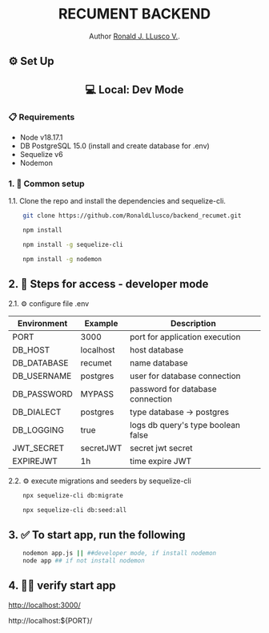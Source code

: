 <h1 align="center">RECUMENT BACKEND</h1>
<p align="center">Author <a href="https://www.linkedin.com/in/ronaldjllusco/">Ronald J. LLusco V.</a>.</p>


## ⚙️ Set Up
<h2 align="center">💻 Local: Dev Mode </h2> 

### 📋 Requirements

* Node v18.17.1
* DB PostgreSQL 15.0 (install and create database for .env)
* Sequelize v6
* Nodemon

### 1. 📌 Common setup

1.1. Clone the repo and install the dependencies and sequelize-cli.

```bash
    git clone https://github.com/RonaldLlusco/backend_recumet.git
```
```bash
    npm install
```
```bash
    npm install -g sequelize-cli
```
```bash
    npm install -g nodemon
```

## 2. 👾 Steps for access - developer mode

2.1. ⚙️ configure file .env

| Environment  | Example | Description |
| -- | -- | --|
PORT | 3000 | port for application execution
DB_HOST | localhost | host database
DB_DATABASE | recumet | name database
DB_USERNAME | postgres | user for database connection
DB_PASSWORD | MYPASS | password for database connection
DB_DIALECT | postgres | type database -> postgres || mysql
DB_LOGGING | true | logs db query's type boolean false || true
JWT_SECRET | secretJWT | secret jwt secret
EXPIREJWT | 1h | time expire JWT


2.2. ⚙️ execute migrations and seeders by sequelize-cli

```bash
    npx sequelize-cli db:migrate 
```
```bash
    npx sequelize-cli db:seed:all 
```
## 3. ✅ To start app, run the following

```bash
    nodemon app.js || ##developer mode, if install nodemon
    node app ## if not install nodemon
```
## 4. 🥳✅ verify start app

[http://localhost:3000/](http://localhost:3000/)

http://localhost:${PORT}/